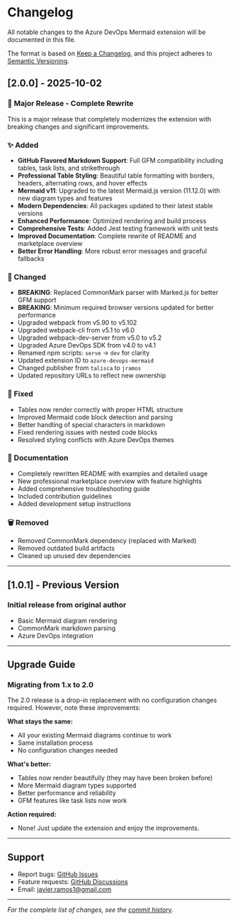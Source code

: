 # Changelog

All notable changes to the Azure DevOps Mermaid extension will be documented in this file.

The format is based on [Keep a Changelog](https://keepachangelog.com/en/1.0.0/),
and this project adheres to [Semantic Versioning](https://semver.org/spec/v2.0.0.html).

## [2.0.0] - 2025-10-02

### 🎉 Major Release - Complete Rewrite

This is a major release that completely modernizes the extension with breaking changes and significant improvements.

### ✨ Added
- **GitHub Flavored Markdown Support**: Full GFM compatibility including tables, task lists, and strikethrough
- **Professional Table Styling**: Beautiful table formatting with borders, headers, alternating rows, and hover effects
- **Mermaid v11**: Upgraded to the latest Mermaid.js version (11.12.0) with new diagram types and features
- **Modern Dependencies**: All packages updated to their latest stable versions
- **Enhanced Performance**: Optimized rendering and build process
- **Comprehensive Tests**: Added Jest testing framework with unit tests
- **Improved Documentation**: Complete rewrite of README and marketplace overview
- **Better Error Handling**: More robust error messages and graceful fallbacks

### 🔧 Changed
- **BREAKING**: Replaced CommonMark parser with Marked.js for better GFM support
- **BREAKING**: Minimum required browser versions updated for better performance
- Upgraded webpack from v5.90 to v5.102
- Upgraded webpack-cli from v5.1 to v6.0
- Upgraded webpack-dev-server from v5.0 to v5.2
- Upgraded Azure DevOps SDK from v4.0 to v4.1
- Renamed npm scripts: `serve` → `dev` for clarity
- Updated extension ID to `azure-devops-mermaid`
- Changed publisher from `talisca` to `jramos`
- Updated repository URLs to reflect new ownership

### 🔨 Fixed
- Tables now render correctly with proper HTML structure
- Improved Mermaid code block detection and parsing
- Better handling of special characters in markdown
- Fixed rendering issues with nested code blocks
- Resolved styling conflicts with Azure DevOps themes

### 📝 Documentation
- Completely rewritten README with examples and detailed usage
- New professional marketplace overview with feature highlights
- Added comprehensive troubleshooting guide
- Included contribution guidelines
- Added development setup instructions

### 🗑️ Removed
- Removed CommonMark dependency (replaced with Marked)
- Removed outdated build artifacts
- Cleaned up unused dev dependencies

---

## [1.0.1] - Previous Version

### Initial release from original author
- Basic Mermaid diagram rendering
- CommonMark markdown parsing
- Azure DevOps integration

---

## Upgrade Guide

### Migrating from 1.x to 2.0

The 2.0 release is a drop-in replacement with no configuration changes required. However, note these improvements:

**What stays the same:**
- All your existing Mermaid diagrams continue to work
- Same installation process
- No configuration changes needed

**What's better:**
- Tables now render beautifully (they may have been broken before)
- More Mermaid diagram types supported
- Better performance and reliability
- GFM features like task lists now work

**Action required:**
- None! Just update the extension and enjoy the improvements.

---

## Support

- Report bugs: [GitHub Issues](https://github.com/javiramos1/azure-devops-mermaid/issues)
- Feature requests: [GitHub Discussions](https://github.com/javiramos1/azure-devops-mermaid/discussions)
- Email: javier.ramos1@gmail.com

---

*For the complete list of changes, see the [commit history](https://github.com/javiramos1/azure-devops-mermaid/commits/main).*
